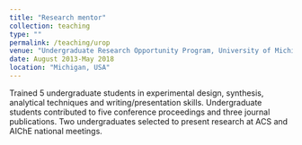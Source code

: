 ```yaml
---
title: "Research mentor"
collection: teaching
type: ""
permalink: /teaching/urop
venue: "Undergraduate Research Opportunity Program, University of Michigan, Ann Arbor"
date: August 2013-May 2018
location: "Michigan, USA"
---
```

Trained 5 undergraduate students in experimental design, synthesis, analytical techniques and writing/presentation skills.
Undergraduate students contributed to five conference proceedings and three journal publications.
Two undergraduates selected to present research at ACS and AIChE national meetings. 

